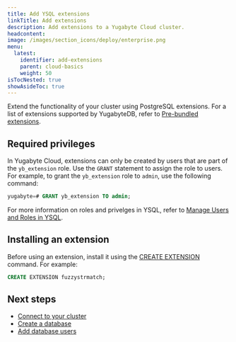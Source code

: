 ```yaml
---
title: Add YSQL extensions
linkTitle: Add extensions
description: Add extensions to a Yugabyte Cloud cluster.
headcontent:
image: /images/section_icons/deploy/enterprise.png
menu:
  latest:
    identifier: add-extensions
    parent: cloud-basics
    weight: 50
isTocNested: true
showAsideToc: true
---
```


Extend the functionality of your cluster using PostgreSQL extensions. For a list of extensions supported by YugabyteDB, refer to [Pre-bundled extensions](../../../explore/ysql-language-features/extensions).

## Required privileges

In Yugabyte Cloud, extensions can only be created by users that are part of the `yb_extension` role. Use the `GRANT` statement to assign the role to users. For example, to grant the `yb_extension` role to `admin`, use the following command:

```sql
yugabyte=# GRANT yb_extension TO admin;
```

For more information on roles and privelges in YSQL, refer to [Manage Users and Roles in YSQL](../../../secure/authorization/create-roles/).

## Installing an extension

Before using an extension, install it using the [CREATE EXTENSION](../../../api/ysql/the-sql-language/statements/ddl_create_extension/) command. For example:

```sql
CREATE EXTENSION fuzzystrmatch;
```

## Next steps

- [Connect to your cluster](../../cloud-connect/)
- [Create a database](../../cloud-connect/create-databases)
- [Add database users](../../cloud-connect/add-users/)
